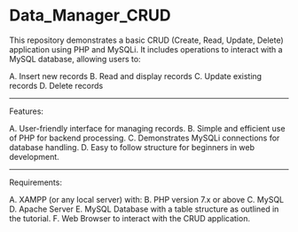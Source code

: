 # Data_Manager_CRUD
This repository demonstrates a basic CRUD (Create, Read, Update, Delete) application using PHP and MySQLi. It includes operations to interact with a MySQL database, allowing users to:  

A. Insert new records 
B. Read and display records 
C. Update existing records 
D. Delete records

__________________________________________________________________________________________________________________________________________________________________________________________

Features:

A. User-friendly interface for managing records.
B. Simple and efficient use of PHP for backend processing.
C. Demonstrates MySQLi connections for database handling.
D. Easy to follow structure for beginners in web development.
__________________________________________________________________________________________________________________________________________________________________________________________

Requirements:

A. XAMPP (or any local server) with:
B. PHP version 7.x or above
C. MySQL
D. Apache Server
E. MySQL Database with a table structure as outlined in the tutorial.
F. Web Browser to interact with the CRUD application.



